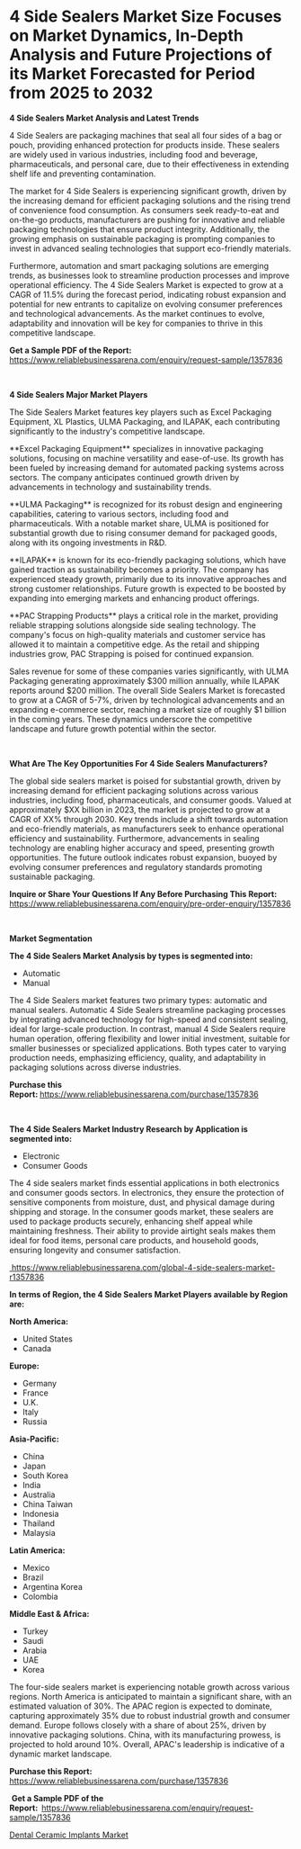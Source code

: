 <p><h1>4 Side Sealers Market Size Focuses on Market Dynamics, In-Depth Analysis and Future Projections of its Market Forecasted for Period from 2025 to 2032</h1></p><p><strong>4 Side Sealers Market Analysis and Latest Trends</strong></p>
<p><p>4 Side Sealers are packaging machines that seal all four sides of a bag or pouch, providing enhanced protection for products inside. These sealers are widely used in various industries, including food and beverage, pharmaceuticals, and personal care, due to their effectiveness in extending shelf life and preventing contamination. </p><p>The market for 4 Side Sealers is experiencing significant growth, driven by the increasing demand for efficient packaging solutions and the rising trend of convenience food consumption. As consumers seek ready-to-eat and on-the-go products, manufacturers are pushing for innovative and reliable packaging technologies that ensure product integrity. Additionally, the growing emphasis on sustainable packaging is prompting companies to invest in advanced sealing technologies that support eco-friendly materials.</p><p>Furthermore, automation and smart packaging solutions are emerging trends, as businesses look to streamline production processes and improve operational efficiency. The 4 Side Sealers Market is expected to grow at a CAGR of 11.5% during the forecast period, indicating robust expansion and potential for new entrants to capitalize on evolving consumer preferences and technological advancements. As the market continues to evolve, adaptability and innovation will be key for companies to thrive in this competitive landscape.</p></p>
<p><strong>Get a Sample PDF of the Report:&nbsp;</strong> <a href="https://www.reliablebusinessarena.com/enquiry/request-sample/1357836?utm_campaign=2445&utm_medium=2&utm_source=Github&utm_content=ia&utm_term=28022025&utm_id=4-side-sealers">https://www.reliablebusinessarena.com/enquiry/request-sample/1357836</a></p>
<p>&nbsp;</p>
<p><strong>4 Side Sealers Major Market Players</strong></p>
<p><p>The Side Sealers Market features key players such as Excel Packaging Equipment, XL Plastics, ULMA Packaging, and ILAPAK, each contributing significantly to the industry's competitive landscape. </p><p>**Excel Packaging Equipment** specializes in innovative packaging solutions, focusing on machine versatility and ease-of-use. Its growth has been fueled by increasing demand for automated packing systems across sectors. The company anticipates continued growth driven by advancements in technology and sustainability trends.</p><p>**ULMA Packaging** is recognized for its robust design and engineering capabilities, catering to various sectors, including food and pharmaceuticals. With a notable market share, ULMA is positioned for substantial growth due to rising consumer demand for packaged goods, along with its ongoing investments in R&D.</p><p>**ILAPAK** is known for its eco-friendly packaging solutions, which have gained traction as sustainability becomes a priority. The company has experienced steady growth, primarily due to its innovative approaches and strong customer relationships. Future growth is expected to be boosted by expanding into emerging markets and enhancing product offerings.</p><p>**PAC Strapping Products** plays a critical role in the market, providing reliable strapping solutions alongside side sealing technology. The company's focus on high-quality materials and customer service has allowed it to maintain a competitive edge. As the retail and shipping industries grow, PAC Strapping is poised for continued expansion.</p><p>Sales revenue for some of these companies varies significantly, with ULMA Packaging generating approximately $300 million annually, while ILAPAK reports around $200 million. The overall Side Sealers Market is forecasted to grow at a CAGR of 5-7%, driven by technological advancements and an expanding e-commerce sector, reaching a market size of roughly $1 billion in the coming years. These dynamics underscore the competitive landscape and future growth potential within the sector.</p></p>
<p>&nbsp;</p>
<p><strong>What Are The Key Opportunities For 4 Side Sealers Manufacturers?</strong></p>
<p><p>The global side sealers market is poised for substantial growth, driven by increasing demand for efficient packaging solutions across various industries, including food, pharmaceuticals, and consumer goods. Valued at approximately $XX billion in 2023, the market is projected to grow at a CAGR of XX% through 2030. Key trends include a shift towards automation and eco-friendly materials, as manufacturers seek to enhance operational efficiency and sustainability. Furthermore, advancements in sealing technology are enabling higher accuracy and speed, presenting growth opportunities. The future outlook indicates robust expansion, buoyed by evolving consumer preferences and regulatory standards promoting sustainable packaging.</p></p>
<p><strong>Inquire or Share Your Questions If Any Before Purchasing This Report:</strong> <a href="https://www.reliablebusinessarena.com/enquiry/pre-order-enquiry/1357836?utm_campaign=2445&utm_medium=2&utm_source=Github&utm_content=ia&utm_term=28022025&utm_id=4-side-sealers">https://www.reliablebusinessarena.com/enquiry/pre-order-enquiry/1357836</a></p>
<p>&nbsp;</p>
<p><strong>Market Segmentation</strong></p>
<p><strong>The 4 Side Sealers Market Analysis by types is segmented into:</strong></p>
<p><ul><li>Automatic</li><li>Manual</li></ul></p>
<p><p>The 4 Side Sealers market features two primary types: automatic and manual sealers. Automatic 4 Side Sealers streamline packaging processes by integrating advanced technology for high-speed and consistent sealing, ideal for large-scale production. In contrast, manual 4 Side Sealers require human operation, offering flexibility and lower initial investment, suitable for smaller businesses or specialized applications. Both types cater to varying production needs, emphasizing efficiency, quality, and adaptability in packaging solutions across diverse industries.</p></p>
<p><strong>Purchase this Report:&nbsp;</strong><a href="https://www.reliablebusinessarena.com/purchase/1357836?utm_campaign=2445&utm_medium=2&utm_source=Github&utm_content=ia&utm_term=28022025&utm_id=4-side-sealers">https://www.reliablebusinessarena.com/purchase/1357836</a></p>
<p>&nbsp;</p>
<p><strong>The 4 Side Sealers Market Industry Research by Application is segmented into:</strong></p>
<p><ul><li>Electronic</li><li>Consumer Goods</li></ul></p>
<p><p>The 4 side sealers market finds essential applications in both electronics and consumer goods sectors. In electronics, they ensure the protection of sensitive components from moisture, dust, and physical damage during shipping and storage. In the consumer goods market, these sealers are used to package products securely, enhancing shelf appeal while maintaining freshness. Their ability to provide airtight seals makes them ideal for food items, personal care products, and household goods, ensuring longevity and consumer satisfaction.</p></p>
<p><a href="https://www.reliablebusinessarena.com/global-4-side-sealers-market-r1357836?utm_campaign=2445&utm_medium=2&utm_source=Github&utm_content=ia&utm_term=28022025&utm_id=4-side-sealers">&nbsp;https://www.reliablebusinessarena.com/global-4-side-sealers-market-r1357836</a></p>
<p><strong>In terms of Region, the 4 Side Sealers Market Players available by Region are:</strong></p>
<p>
    <p> <strong> North America: </strong>
        <ul>
            <li>United States</li>
            <li>Canada</li>
        </ul>
        </p> 
    <p> <strong> Europe: </strong>
        <ul>
            <li>Germany</li>
            <li>France</li>
            <li>U.K.</li>
            <li>Italy</li>
            <li>Russia</li>
        </ul>
        </p> 
    <p> <strong> Asia-Pacific: </strong>
        <ul>
            <li>China</li>
            <li>Japan</li>
            <li>South Korea</li>
            <li>India</li>
            <li>Australia</li>
            <li>China Taiwan</li>
            <li>Indonesia</li>
            <li>Thailand</li>
            <li>Malaysia</li>
        </ul>
        </p> 
    <p> <strong> Latin America: </strong>
        <ul>
            <li>Mexico</li>
            <li>Brazil</li>
            <li>Argentina Korea</li>
            <li>Colombia</li>
        </ul>
        </p> 
    <p> <strong> Middle East & Africa: </strong>
        <ul>
            <li>Turkey</li>
            <li>Saudi</li>
            <li>Arabia</li>
            <li>UAE</li>
            <li>Korea</li>
        </ul>
    </p>
    </p>
<p><p>The four-side sealers market is experiencing notable growth across various regions. North America is anticipated to maintain a significant share, with an estimated valuation of 30%. The APAC region is expected to dominate, capturing approximately 35% due to robust industrial growth and consumer demand. Europe follows closely with a share of about 25%, driven by innovative packaging solutions. China, with its manufacturing prowess, is projected to hold around 10%. Overall, APAC's leadership is indicative of a dynamic market landscape.</p></p>
<p><strong>Purchase this Report: </strong><a href="https://www.reliablebusinessarena.com/purchase/1357836?utm_campaign=2445&utm_medium=2&utm_source=Github&utm_content=ia&utm_term=28022025&utm_id=4-side-sealers">https://www.reliablebusinessarena.com/purchase/1357836</a></p>
<p>&nbsp;<strong>Get a Sample PDF of the Report:&nbsp;&nbsp;</strong><a href="https://www.reliablebusinessarena.com/enquiry/request-sample/1357836?utm_campaign=2445&utm_medium=2&utm_source=Github&utm_content=ia&utm_term=28022025&utm_id=4-side-sealers">https://www.reliablebusinessarena.com/enquiry/request-sample/1357836</a></p>
<p><strong></strong></p>
<p><p><a href="https://github.com/GenaGaines34/Market-Research-Report-List-1/blob/main/dental-ceramic-implants-market.md?utm_campaign=2445&utm_medium=2&utm_source=Github&utm_content=ia&utm_term=28022025&utm_id=4-side-sealers">Dental Ceramic Implants Market</a></p></p>